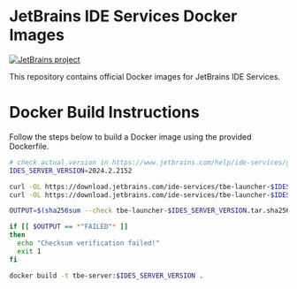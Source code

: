 # JetBrains IDE Services Docker Images

[![JetBrains project](https://jb.gg/badges/official.svg)](https://confluence.jetbrains.com/display/ALL/JetBrains+on+GitHub)

This repository contains official Docker images for JetBrains IDE Services.

# Docker Build Instructions

Follow the steps below to build a Docker image using the provided Dockerfile.

```bash
# check actual version in https://www.jetbrains.com/help/ide-services/get-started.html
IDES_SERVER_VERSION=2024.2.2152

curl -OL https://download.jetbrains.com/ide-services/tbe-launcher-$IDES_SERVER_VERSION.tar
curl -OL https://download.jetbrains.com/ide-services/tbe-launcher-$IDES_SERVER_VERSION.tar.sha256

OUTPUT=$(sha256sum --check tbe-launcher-$IDES_SERVER_VERSION.tar.sha256) || true

if [[ $OUTPUT == *"FAILED"* ]]
then
  echo "Checksum verification failed!"
  exit 1
fi

docker build -t tbe-server:$IDES_SERVER_VERSION .
```